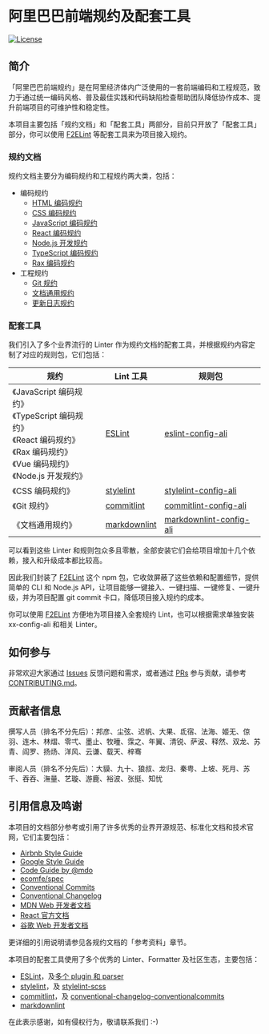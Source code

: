 # 阿里巴巴前端规约及配套工具

[![License](https://img.shields.io/badge/license-Apache%202-4EB1BA.svg)](https://www.apache.org/licenses/LICENSE-2.0.html)

## 简介

「阿里巴巴前端规约」是在阿里经济体内广泛使用的一套前端编码和工程规范，致力于通过统一编码风格、普及最佳实践和代码缺陷检查帮助团队降低协作成本、提升前端项目的可维护性和稳定性。

本项目主要包括「规约文档」和「配套工具」两部分，目前只开放了「配套工具」部分，你可以使用 [F2ELint](https://www.npmjs.com/package/f2elint) 等配套工具来为项目接入规约。

### 规约文档

规约文档主要分为编码规约和工程规约两大类，包括：

- 编码规约
  - [HTML 编码规约](docs/coding/1.html-style-guide.md)
  - [CSS 编码规约](docs/coding/2.css-style-guide.md)
  - [JavaScript 编码规约](docs/coding/3.javascript-style-guide.md)
  - [React 编码规约](docs/coding/4.react-style-guide.md)
  - [Node.js 开发规约](docs/coding/5.node-style-guide.md)
  - [TypeScript 编码规约](docs/coding/6.typescript-style-guide.md)
  - [Rax 编码规约](docs/coding/7.rax-style-guide.md)
- 工程规约
  - [Git 规约](docs/engineering/1.git.md)
  - [文档通用规约](docs/engineering/2.doc-writing-practice.md)
  - [更新日志规约](docs/engineering/3.doc-changelog.md)

### 配套工具

我们引入了多个业界流行的 Linter 作为规约文档的配套工具，并根据规约内容定制了对应的规则包，它们包括：

| 规约 | Lint 工具 | 规则包 |
| -------- | -------- | -------- |
| 《JavaScript 编码规约》 <br/> 《TypeScript 编码规约》 <br/> 《React 编码规约》 <br/> 《Rax 编码规约》 <br/> 《Vue 编码规约》 <br/> 《Node.js 开发规约》     |  [ESLint](https://eslint.org/)   | [eslint-config-ali](https://www.npmjs.com/package/eslint-config-ali) |
| 《CSS 编码规约》     |  [stylelint](https://stylelint.io/)  | [stylelint-config-ali](https://www.npmjs.com/package/stylelint-config-ali) |
| 《Git 规约》     |  [commitlint](https://commitlint.js.org/#/)  | [commitlint-config-ali](https://www.npmjs.com/package/commitlint-config-ali) |
| 《文档通用规约》     |  [markdownlint](https://github.com/DavidAnson/markdownlint)  | [markdownlint-config-ali](https://www.npmjs.com/package/markdownlint-config-ali) |

可以看到这些 Linter 和规则包众多且零散，全部安装它们会给项目增加十几个依赖，接入和升级成本都比较高。

因此我们封装了 [F2ELint](https://www.npmjs.com/package/f2elint) 这个 npm 包，它收敛屏蔽了这些依赖和配置细节，提供简单的 CLI 和 Node.js API，让项目能够一键接入、一键扫描、一键修复、一键升级，并为项目配置 git commit 卡口，降低项目接入规约的成本。

你可以使用 [F2ELint](https://www.npmjs.com/package/f2elint) 方便地为项目接入全套规约 Lint，也可以根据需求单独安装 xx-config-ali 和相关 Linter。

## 如何参与

非常欢迎大家通过 [Issues](https://github.com/alibaba/f2e-spec/issues) 反馈问题和需求，或者通过 [PRs](https://github.com/alibaba/f2e-spec/pulls) 参与贡献，请参考 [CONTRIBUTING.md](/CONTRIBUTING.md)。

## 贡献者信息

撰写人员（排名不分先后）：邦彦、尘弦、迟帆、大果、氐宿、法海、姬无、倞羽、连木、林熠、零弌、墨止、牧曈、霂之、年翼、清锐、萨波、释然、双龙、苏青、阎罗、扬炀、洋风、云谦、载天、梓骞

审阅人员（排名不分先后）：大貘、九十、狼叔、龙归、秦粤、上坡、死月、苏千、吞吞、潕量、艺璇、游鹿、裕波、张挺、知忧

## 引用信息及鸣谢

本项目的文档部分参考或引用了许多优秀的业界开源规范、标准化文档和技术官网，它们主要包括：

- [Airbnb Style Guide](https://github.com/airbnb/javascript)
- [Google Style Guide](https://google.github.io/styleguide)
- [Code Guide by @mdo](http://codeguide.co)
- [ecomfe/spec](https://github.com/ecomfe/spec)
- [Conventional Commits](https://www.conventionalcommits.org)
- [Conventional Changelog](https://github.com/conventional-changelog/conventional-changelog/blob/master/packages/conventional-changelog/CHANGELOG.md)
- [MDN Web 开发者文档](https://developer.mozilla.org/zh-CN/docs/Web)
- [React 官方文档](https://reactjs.org/docs/)
- [谷歌 Web 开发者文档](https://reactjs.org/docs/)

更详细的引用说明请参见各规约文档的「参考资料」章节。

本项目的配套工具使用了多个优秀的 Linter、Formatter 及社区生态，主要包括：

- [ESLint](https://eslint.org)，及[多个 plugin 和 parser]((https://github.com/alibaba/f2e-spec/tree/main/packages/eslint-config-ali#%E7%AE%80%E4%BB%8B))
- [stylelint](https://stylelint.io/)，及 [stylelint-scss](https://github.com/kristerkari/stylelint-scss)
- [commitlint](https://commitlint.js.org/#/)，及 [conventional-changelog-conventionalcommits](https://github.com/conventional-changelog/conventional-changelog/tree/master/packages/conventional-changelog-conventionalcommits)
- [markdownlint](https://github.com/DavidAnson/markdownlint)

在此表示感谢，如有侵权行为，敬请联系我们 :-)
